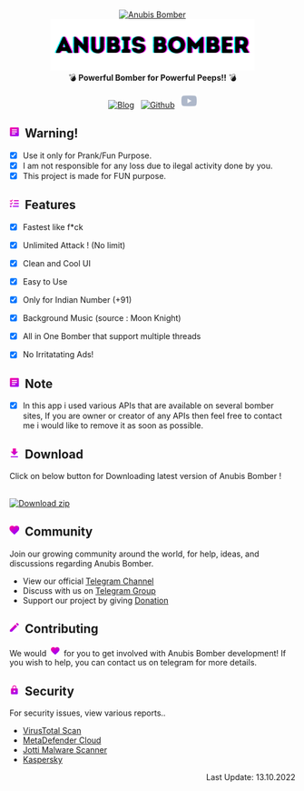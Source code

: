 <br>

<p align="center">
    <a href="https://github.com/Bhai4You/Anubis" ><img width="450" src="https://github.com/Bhai4You/bhai4you/blob/master/anubis2.gif" alt="Anubis Bomber"></a><br>
  <img src="https://github.com/Bhai4You/bhai4you/blob/master/anbis.png" height="90" alt="Anubis Bomber"><br>
    💣 <b>Powerful Bomber for Powerful Peeps!!</b>  💣
</p>

<p align="center">
	<a href="https://bhai4you.blogspot.com"><img height="25" src="https://github.com/surrealdb/surrealdb/blob/main/img/social/blog.svg" alt="Blog"></a>
	&nbsp;
	<a href="https://github.com/bhai4you"><img height="25" src="https://github.com/surrealdb/surrealdb/blob/main/img/social/github.svg" alt="Github	"></a>
	&nbsp;
    <a href="https://www.youtube.com/channel/UC9UYo9OBpmzrxKPeJdlj2wA"><img height="25" src="https://github.com/surrealdb/surrealdb/blob/main/img/social/youtube.svg" alt="Youtube"></a>

</p>

  
<h2><img height="20" src="https://github.com/Bhai4You/bhai4you/blob/master/anubis/documentation.svg">&nbsp;&nbsp;Warning!</h2>


- [x] Use it only for Prank/Fun Purpose.
- [x] I am not responsible for any loss due to ilegal activity done by you.
- [x] This project is made for FUN purpose.

<h2><img height="20" src="https://github.com/Bhai4You/bhai4you/blob/master/anubis/features.svg">&nbsp;&nbsp;Features</h2>


- [x] Fastest like f*ck
- [x] Unlimited Attack ! (No limit)
- [x] Clean and Cool UI
- [x] Easy to Use
- [x] Only for Indian Number (+91)
- [x] Background Music (source : Moon Knight)
- [x] All in One Bomber that support multiple threads
- [x] No Irritatating Ads!


<h2><img height="20" src="https://github.com/Bhai4You/bhai4you/blob/master/anubis/documentation.svg">&nbsp;&nbsp;Note</h2>


- [x] In this app i used various APIs that are available on several bomber sites, If you are owner or creator of any APIs then feel free to contact me i would like to remove it as soon as possible.

<h2><img height="20" src="https://github.com/Bhai4You/bhai4you/blob/master/anubis/download.svg">&nbsp;&nbsp;Download</h2>
Click on below button for Downloading latest version of Anubis Bomber !
<br><br>

<!-- BEGIN LATEST DOWNLOAD BUTTON -->
[![Download zip](https://custom-icon-badges.herokuapp.com/badge/-Download-blue?style=for-the-badge&logo=download&logoColor=white "Download zip")](https://github.com/Bhai4You/Anubis/releases/download/0.3/anubis-0.3.apk)
<!-- END LATEST DOWNLOAD BUTTON -->

<h2><img height="20" src="https://github.com/Bhai4You/bhai4you/blob/master/anubis/community.svg">&nbsp;&nbsp;Community</h2>

Join our growing community around the world, for help, ideas, and discussions regarding Anubis Bomber.

- View our official [Telegram Channel](https://t.me/anubisbomber)
- Discuss with us on [Telegram Group](https://t.me/anubisbombergroup)
- Support our project by giving [Donation](https://github.com/sponsors/Bhai4You)

<h2><img height="20" src="https://github.com/Bhai4You/bhai4you/blob/master/anubis/contributing.svg">&nbsp;&nbsp;Contributing</h2>

We would &nbsp;<img width="15" src="https://github.com/Bhai4You/bhai4you/blob/master/anubis/community.svg">&nbsp; for you to get involved with Anubis Bomber development! If you wish to help, you can contact us on telegram for more details.

<h2><img height="20" src="https://github.com/Bhai4You/bhai4you/blob/master/anubis/security.svg">&nbsp;&nbsp;Security</h2>

For security issues, view various reports..
- [VirusTotal Scan](https://www.virustotal.com/gui/file/fc7ce57960a89f72bc15749f6a5f382b169e1388d42cf8dfc1ef4d6de6359302)
- [MetaDefender Cloud](https://metadefender.opswat.com/results/file/bzIyMTAxMmJtY09zOUdTSmRYSGQ1Wk9JMlR2/regular/overview)
- [Jotti Malware Scanner](https://virusscan.jotti.org/en-GB/filescanjob/ixd021d244)
- [Kaspersky](https://opentip.kaspersky.com/FC7CE57960A89F72BC15749F6A5F382B169E1388D42CF8DFC1EF4D6DE6359302/results?tab=upload)


<p align="right"> Last Update: 13.10.2022 </p>
